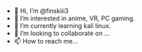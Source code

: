 - 👋 Hi, I’m @finskiii3
- 👀 I’m interested in anime, VR, PC gaming.
- 🌱 I’m currently learning kali linux.
- 💞️ I’m looking to collaborate on ...
- 📫 How to reach me...

<!---
finskiii3/finskiii3 is a ✨ special ✨ repository because its `README.md` (this file) appears on your GitHub profile.
You can click the Preview link to take a look at your changes.
--->
